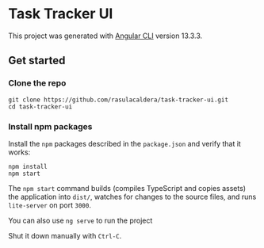 # Task Tracker UI

This project was generated with [Angular CLI](https://github.com/angular/angular-cli) version 13.3.3.

## Get started

### Clone the repo

```shell
git clone https://github.com/rasulacaldera/task-tracker-ui.git
cd task-tracker-ui
```

### Install npm packages

Install the `npm` packages described in the `package.json` and verify that it works:

```shell
npm install
npm start
```

The `npm start` command builds (compiles TypeScript and copies assets) the application into `dist/`, watches for changes to the source files, and runs `lite-server` on port `3000`.

You can also use `ng serve` to run the project

Shut it down manually with `Ctrl-C`.
